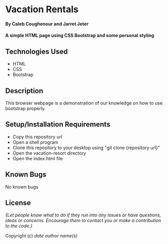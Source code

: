 #  Vacation Rentals

#### By Caleb Coughenour and Jarret Jeter

#### A simple HTML page using CSS Bootstrap and some personal styling

## Technologies Used

* HTML
* CSS
* Bootstrap

## Description

This browser webpage is a demonstration of our knowledge on how to use bootstrap properly.

## Setup/Installation Requirements

* Copy this repository url
* Open a shell program
* Clone this repository to your desktop using "git clone {repository url}"
* Open the vacation-resort directory
* Open the index.html file

## Known Bugs

No known bugs

## License

_{Let people know what to do if they run into any issues or have questions, ideas or concerns.  Encourage them to contact you or make a contribution to the code.}_

Copyright (c) _date_ _author name(s)_
